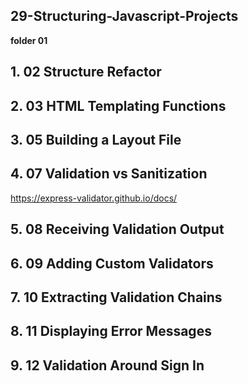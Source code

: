 ## 29-Structuring-Javascript-Projects

**folder 01**

## 1. 02 Structure Refactor

## 2. 03 HTML Templating Functions

## 3. 05 Building a Layout File

## 4. 07 Validation vs Sanitization

https://express-validator.github.io/docs/

## 5. 08 Receiving Validation Output

## 6. 09 Adding Custom Validators

## 7. 10 Extracting Validation Chains

## 8. 11 Displaying Error Messages

## 9. 12 Validation Around Sign In